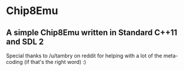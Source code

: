 # Chip8Emu

## A simple Chip8Emu written in Standard C++11 and SDL 2

Special thanks to /u/tambry on reddit for helping with a lot of the meta-coding (if that's the right word) :)
